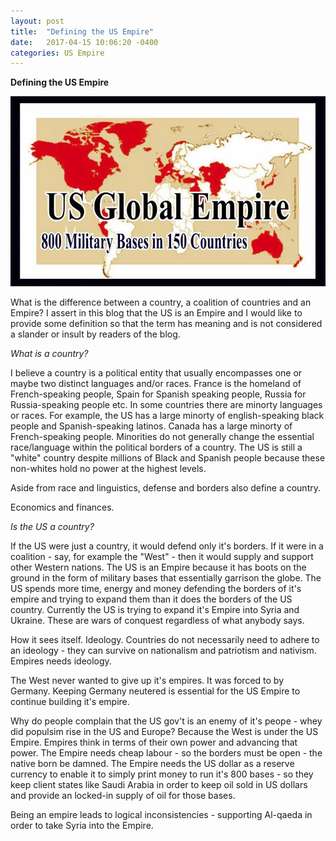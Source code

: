```yaml
---
layout: post
title:  "Defining the US Empire"
date:   2017-04-15 10:06:20 -0400
categories: US Empire
---
```



**Defining the US Empire**

![US Empire](../_assets/US_Empire.png)

What is the difference between a country, a coalition of countries and an Empire? I assert in this blog that the US is an Empire and I would like to provide some definition so that the term has meaning and is not considered a slander or insult by readers of the blog. 

*What is a country?*

I believe a country is a political entity that usually encompasses one or maybe two distinct languages and/or races.  France is the homeland of French-speaking people, Spain for Spanish speaking people, Russia for Russia-speaking people etc.  In some countries there are minorty languages or races. For example, the US has a large minorty of english-speaking black people and Spanish-speaking latinos.  Canada has a large minorty of French-speaking people. Minorities do not generally change the essential race/language within the political borders of a country.  The US is still a "white" country despite millions of Black and Spanish people because these non-whites hold no power at the highest levels. 

Aside from race and linguistics, defense and borders also define a country. 

Economics and finances. 

*Is the US a country?*

If the US were just a country, it would defend only it's borders.  If it were in a coalition - say, for example the "West" - then it would supply and support other Western nations.  The US is an Empire because it has boots on the ground in the form of military bases that essentially garrison the globe.  The US spends more time, energy and money defending the borders of it's empire and trying to expand them than it does the borders of the US country.  Currently the US is trying to expand it's Empire into Syria and Ukraine.  These are wars of conquest regardless of what anybody says. 

How it sees itself.  Ideology.  Countries do not necessarily need to adhere to an ideology - they can survive on nationalism and patriotism and nativism.  Empires needs ideology. 

The West never wanted to give up it's empires.  It was forced to by Germany.  Keeping Germany neutered is essential for the US Empire to continue building it's empire.  

Why do people complain that the US gov't is an enemy of it's peope - whey did populsim rise in the US and Europe?  Because the West is under the US Empire.  Empires think in terms of their own power and advancing that power.  The Empire needs cheap labour - so the borders must be open - the native born be damned.  The Empire needs the US dollar as a reserve currency to enable it to simply print money to run it's 800 bases - so they keep client states like Saudi Arabia in order to keep oil sold in US dollars and provide an locked-in supply of oil for those bases. 

Being an empire leads to logical inconsistencies - supporting Al-qaeda in order to take Syria into the Empire.  

